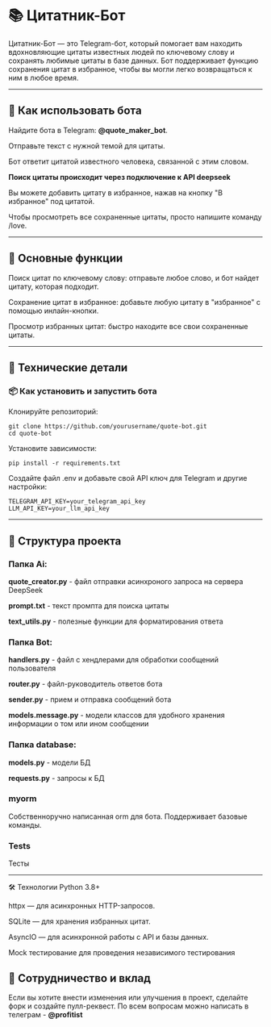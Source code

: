 # 📚 Цитатник-Бот
Цитатник-Бот — это Telegram-бот, который помогает вам находить вдохновляющие цитаты известных людей по ключевому слову и сохранять любимые цитаты в базе данных. Бот поддерживает функцию сохранения цитат в избранное, чтобы вы могли легко возвращаться к ним в любое время.

---

## 🚀 Как использовать бота

Найдите бота в Telegram: **@quote_maker_bot**.

Отправьте текст с нужной темой для цитаты.

Бот ответит цитатой известного человека, связанной с этим словом.

**Поиск цитаты происходит через подключение к API deepseek**

Вы можете добавить цитату в избранное, нажав на кнопку "В избранное" под цитатой.

Чтобы просмотреть все сохраненные цитаты, просто напишите команду /love.

---

## 💾 Основные функции
Поиск цитат по ключевому слову: отправьте любое слово, и бот найдет цитату, которая подходит.

Сохранение цитат в избранное: добавьте любую цитату в "избранное" с помощью инлайн-кнопки.

Просмотр избранных цитат: быстро находите все свои сохраненные цитаты.

---

## 🔧 Технические детали

### 📦 Как установить и запустить бота
Клонируйте репозиторий:

```
git clone https://github.com/yourusername/quote-bot.git
cd quote-bot
```

Установите зависимости:

```
pip install -r requirements.txt
```

Создайте файл .env и добавьте свой API ключ для Telegram и другие настройки:

```
TELEGRAM_API_KEY=your_telegram_api_key
LLM_API_KEY=your_llm_api_key
```

---

## 📜 Структура проекта
### Папка Ai:
**quote_creator.py** - файл отправки асинхроного запроса на сервера DeepSeek

**prompt.txt** - текст промпта для поиска цитаты

**text_utils.py** - полезные функции для форматирования ответа

### Папка Bot:
**handlers.py** - файл c хендлерами для обработки сообщений пользователя

**router.py** - файл-руководитель ответов бота

**sender.py** - прием и отправка сообщений бота

**models.message.py** - модели классов для удобного хранения информации о том или ином сообщении

### Папка database:
**models.py** - модели БД

**requests.py** - запросы к БД


### myorm

Собственноручно написанная orm для бота. Поддерживает базовые команды.


### Tests

Тесты

---

🛠 Технологии
Python 3.8+

httpx — для асинхронных HTTP-запросов.

SQLite — для хранения избранных цитат.

AsyncIO — для асинхронной работы с API и базы данных.

Mock тестирование для проведения независимого тестирования

## 🤝 Сотрудничество и вклад
Если вы хотите внести изменения или улучшения в проект, сделайте форк и создайте пулл-реквест.
По всем вопросам можно написать в телеграм - **@profitist**
